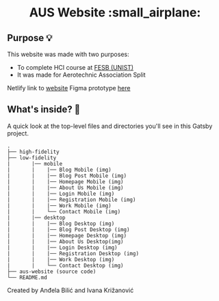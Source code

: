 <h1 align="center">
  AUS Website :small_airplane: 
</h1>

## Purpose :bulb:
This website was made with two purposes: 
 - To complete HCI course at [FESB (UNIST)](https://www.fesb.unist.hr/) 
 - It was made for Aerotechnic Association Split
 

Netlify link to [website](https://aus-fesb.netlify.app/)
Figma prototype [here](https://www.figma.com/proto/q6KLFsKjaJOzTNi9ge09E5/Ukupni?node-id=0%3A1&scaling=containhttps://www.figma.com/proto/q6KLFsKjaJOzTNi9ge09E5/Ukupni?node-id=0%3A1&scaling=contain)


## What's inside? 🧐

A quick look at the top-level files and directories you'll see in this Gatsby project.

    .
    ├── high-fidelity
    ├── low-fidelity
    |       |── mobile
    |       |    |── Blog Mobile (img)
    |       |    |── Blog Post Mobile (img)
    |       |    |── Homepage Mobile (img)
    |       |    |── About Us Mobile (img)
    |       |    |── Login Mobile (img)
    |       |    |── Registration Mobile (img)
    |       |    |── Work Mobile (img)
    |       |    └── Contact Mobile (img)
    |       |── desktop
    |       |    |── Blog Desktop (img)
    |       |    |── Blog Post Desktop (img)
    |       |    |── Homepage Desktop (img)
    |       |    |── About Us Desktop(img)
    |       |    |── Login Desktop (img)
    |       |    |── Registration Desktop (img)
    |       |    |── Work Desktop (img)
    |       |    └── Contact Desktop (img)
    ├── aus-website (source code)
    └── README.md

Created by Anđela Bilić and Ivana Križanović
